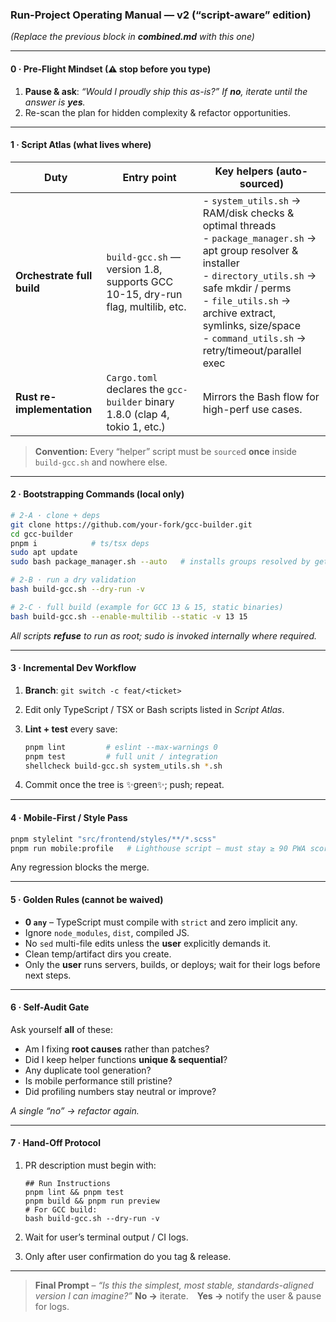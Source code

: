 ### Run-Project Operating Manual — **v2 (“script-aware” edition)**

*(Replace the previous block in **combined.md** with this one)*

---

#### 0 · Pre-Flight Mindset (⚠ stop before you type)

1. **Pause & ask**: *“Would I proudly ship this as-is?”*
   *If **no**, iterate until the answer is **yes**.*
2. Re-scan the plan for hidden complexity & refactor opportunities.

---

#### 1 · Script Atlas (what lives where)

| Duty                       | Entry point                                                                     | Key helpers (auto-sourced)                                                                                                                                                                                                                                                                        |
| -------------------------- | ------------------------------------------------------------------------------- | ------------------------------------------------------------------------------------------------------------------------------------------------------------------------------------------------------------------------------------------------------------------------------------------------- |
| **Orchestrate full build** | `build-gcc.sh` — version 1.8, supports GCC 10-15, dry-run flag, multilib, etc.  | - `system_utils.sh` → RAM/disk checks & optimal threads   <br>- `package_manager.sh` → apt group resolver & installer   <br>- `directory_utils.sh` → safe mkdir / perms   <br>- `file_utils.sh` → archive extract, symlinks, size/space   <br>- `command_utils.sh` → retry/timeout/parallel exec  |
| **Rust re-implementation** | `Cargo.toml` declares the `gcc-builder` binary 1.8.0 (clap 4, tokio 1, etc.)    | Mirrors the Bash flow for high-perf use cases.                                                                                                                                                                                                                                                    |

> **Convention:** Every “helper” script must be `source`d **once** inside `build-gcc.sh` and nowhere else.

---

#### 2 · Bootstrapping Commands (local only)

```bash
# 2-A · clone + deps
git clone https://github.com/your-fork/gcc-builder.git
cd gcc-builder
pnpm i            # ts/tsx deps
sudo apt update
sudo bash package_manager.sh --auto   # installs groups resolved by get_required_packages()

# 2-B · run a dry validation
bash build-gcc.sh --dry-run -v

# 2-C · full build (example for GCC 13 & 15, static binaries)
bash build-gcc.sh --enable-multilib --static -v 13 15
```

*All scripts **refuse** to run as root; sudo is invoked internally where required.*

---

#### 3 · Incremental Dev Workflow

1. **Branch**: `git switch -c feat/<ticket>`

2. Edit only TypeScript / TSX or Bash scripts listed in *Script Atlas*.

3. **Lint + test** every save:

   ```bash
   pnpm lint         # eslint --max-warnings 0
   pnpm test         # full unit / integration
   shellcheck build-gcc.sh system_utils.sh *.sh
   ```

4. Commit once the tree is ✨green✨; push; repeat.

---

#### 4 · Mobile-First / Style Pass

```bash
pnpm stylelint "src/frontend/styles/**/*.scss"
pnpm run mobile:profile   # Lighthouse script – must stay ≥ 90 PWA score
```

Any regression blocks the merge.

---

#### 5 · Golden Rules (cannot be waived)

* **0 `any`** – TypeScript must compile with `strict` and zero implicit any.
* Ignore `node_modules`, `dist`, compiled JS.
* No `sed` multi-file edits unless the **user** explicitly demands it.
* Clean temp/artifact dirs you create.
* Only the **user** runs servers, builds, or deploys; wait for their logs before next steps.

---

#### 6 · Self-Audit Gate

Ask yourself **all** of these:

* Am I fixing **root causes** rather than patches?
* Did I keep helper functions **unique & sequential**?
* Any duplicate tool generation?
* Is mobile performance still pristine?
* Did profiling numbers stay neutral or improve?

*A single “no” → refactor again.*

---

#### 7 · Hand-Off Protocol

1. PR description must begin with:

   ```text
   ## Run Instructions
   pnpm lint && pnpm test
   pnpm build && pnpm run preview
   # For GCC build:
   bash build-gcc.sh --dry-run -v
   ```

2. Wait for user’s terminal output / CI logs.

3. Only after user confirmation do you tag & release.

---

> **Final Prompt** – *“Is this the simplest, most stable, standards-aligned version I can imagine?”*
> **No →** iterate. **Yes →** notify the user & pause for logs.


